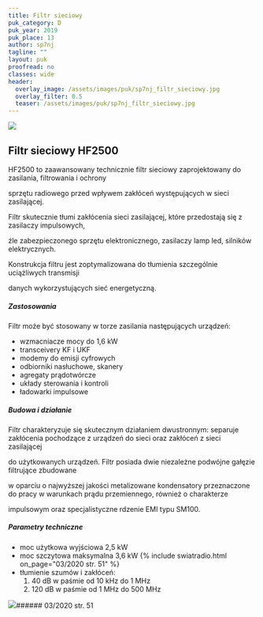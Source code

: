 ```yaml
---
title: Filtr sieciowy
puk_category: D
puk_year: 2019
puk_place: 13
author: sp7nj
tagline: ""
layout: puk
proofread: no
classes: wide
header:
  overlay_image: /assets/images/puk/sp7nj_filtr_sieciowy.jpg
  overlay_filter: 0.5
  teaser: /assets/images/puk/sp7nj_filtr_sieciowy.jpg
---
```






 



![](assets/data/img/projects/2019-13-0.jpg) 



Filtr sieciowy HF2500
---------------------





 HF2500 to zaawansowany technicznie filtr sieciowy zaprojektowany do zasilania, filtrowania i ochrony

 sprzętu radiowego przed wpływem zakłóceń występujących w sieci zasilającej.

 Filtr skutecznie tłumi zakłócenia sieci zasilającej, które przedostają się z zasilaczy impulsowych,

 źle zabezpieczonego sprzętu elektronicznego, zasilaczy lamp led, silników elektrycznych.






 Konstrukcja filtru jest zoptymalizowana do tłumienia szczególnie uciążliwych transmisji

 danych wykorzystujących sieć energetyczną.




##### Zastosowania




Filtr może być stosowany w torze zasilania następujących urządzeń:


* wzmacniacze mocy do 1,6 kW
* transceivery KF i UKF
* modemy do emisji cyfrowych
* odbiorniki nasłuchowe, skanery
* agregaty prądotwórcze
* układy sterowania i kontroli
* ładowarki impulsowe





##### Budowa i działanie




 Filtr charakteryzuje się skutecznym działaniem dwustronnym: separuje zakłócenia pochodzące z urządzeń do sieci oraz zakłóceń z sieci zasilającej

 do użytkowanych urządzeń. Filtr posiada dwie niezależne podwójne gałęzie filtrujące zbudowane

 w oparciu o najwyższej jakości metalizowane kondensatory przeznaczone do pracy w warunkach prądu przemiennego, również o charakterze

 impulsowym oraz specjalistyczne rdzenie EMI typu SM100.




##### Parametry techniczne




* moc użytkowa wyjściowa 2,5 kW
* moc szczytowa maksymalna 3,6 kW
{% include swiatradio.html on_page="03/2020 str. 51" %}
* tłumienie szumów i zakłóceń:
	1. 40 dB w paśmie od 10 kHz do 1 MHz
	2. 120 dB w paśmie od 1 MHz do 500 MHz







![](assets/img/logo/sr_logo_s.jpg)###### 03/2020 str. 51

 





 


